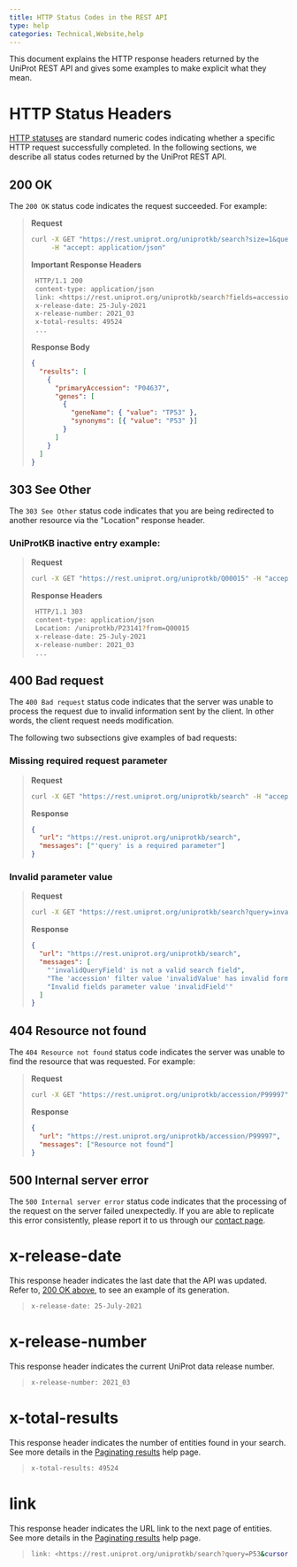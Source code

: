 ```yaml
---
title: HTTP Status Codes in the REST API
type: help
categories: Technical,Website,help
---
```


This document explains the HTTP response headers returned by the UniProt REST API
and gives some examples to make explicit what they mean.

# HTTP Status Headers

[HTTP statuses](https://httpstatuses.com/) are standard numeric codes indicating whether a specific HTTP request successfully
completed. In the following sections, we describe all status codes returned by the UniProt REST API.

## 200 OK

The `200 OK` status code indicates the request succeeded. For example:

> **Request**
>
> ```bash
> curl -X GET "https://rest.uniprot.org/uniprotkb/search?size=1&query=P53&fields=accession%2Cgene_names" \
>      -H "accept: application/json"
> ```
>
> **Important Response Headers**
>
> ```bash
>  HTTP/1.1 200
>  content-type: application/json
>  link: <https://rest.uniprot.org/uniprotkb/search?fields=accession,gene_names&query=P53&cursor=82giuzutyxve1mc8va46o7i2jq3r7fb5tf&size=1>; rel="next"
>  x-release-date: 25-July-2021
>  x-release-number: 2021_03
>  x-total-results: 49524
>  ...
> ```
>
> **Response Body**
>
> ```json
> {
>   "results": [
>     {
>       "primaryAccession": "P04637",
>       "genes": [
>         {
>           "geneName": { "value": "TP53" },
>           "synonyms": [{ "value": "P53" }]
>         }
>       ]
>     }
>   ]
> }
> ```

## 303 See Other

The `303 See Other` status code indicates that you are being redirected to another resource via the "Location" response
header.

### UniProtKB inactive entry example:

> **Request**
>
> ```bash
> curl -X GET "https://rest.uniprot.org/uniprotkb/Q00015" -H "accept: application/json"
> ```
>
> **Response Headers**
>
> ```bash
>  HTTP/1.1 303
>  content-type: application/json
>  Location: /uniprotkb/P23141?from=Q00015
>  x-release-date: 25-July-2021
>  x-release-number: 2021_03
>  ...
> ```

## 400 Bad request

The `400 Bad request` status code indicates that the server was unable to process the request due to invalid information
sent by the client. In other words, the client request needs modification.

The following two subsections give examples of bad requests:

### Missing required request parameter

> **Request**
>
> ```bash
> curl -X GET "https://rest.uniprot.org/uniprotkb/search" -H "accept: application/json"
> ```
>
> **Response**
>
> ```json
> {
>   "url": "https://rest.uniprot.org/uniprotkb/search",
>   "messages": ["'query' is a required parameter"]
> }
> ```

### Invalid parameter value

> **Request**
>
> ```bash
> curl -X GET "https://rest.uniprot.org/uniprotkb/search?query=invalidQueryField%3Avalue+AND+accession%3AinvalidValue&fields=invalidField" -H "accept: application/json"
> ```
>
> **Response**
>
> ```json
> {
>   "url": "https://rest.uniprot.org/uniprotkb/search",
>   "messages": [
>     "'invalidQueryField' is not a valid search field",
>     "The 'accession' filter value 'invalidValue' has invalid format. It should be a valid UniProtKB accession",
>     "Invalid fields parameter value 'invalidField'"
>   ]
> }
> ```

## 404 Resource not found

The `404 Resource not found` status code indicates the server was unable to find the resource that was requested. For
example:

> **Request**
>
> ```bash
> curl -X GET "https://rest.uniprot.org/uniprotkb/accession/P99997" -H "accept: application/json"
> ```
>
> **Response**
>
> ```json
> {
>   "url": "https://rest.uniprot.org/uniprotkb/accession/P99997",
>   "messages": ["Resource not found"]
> }
> ```

## 500 Internal server error

The `500 Internal server error` status code indicates that the processing of the request on the server failed unexpectedly.
If you are able to replicate this error consistently, please report it to us through our [contact page](https://www.uniprot.org/contact).

# x-release-date

This response header indicates the last date that the API was updated. Refer to, [200 OK above](#200-ok), to see an example
of its generation.

> ```bash
> x-release-date: 25-July-2021
> ```

# x-release-number

This response header indicates the current UniProt data release number.

> ```bash
> x-release-number: 2021_03
> ```

# x-total-results

This response header indicates the number of entities found in your search. See more details in the [Paginating results](https://www.uniprot.org/help/pagination)
help page.

> ```bash
> x-total-results: 49524
> ```

# link

This response header indicates the URL link to the next page of entities. See more details in the [Paginating results](https://www.uniprot.org/help/pagination)
help page.

> ```bash
> link: <https://rest.uniprot.org/uniprotkb/search?query=P53&cursor=1mkycb2xwxbou9vfxnpy5g9gjf6k5i9fxg6s&size=25>; rel="next"
> ```
